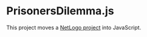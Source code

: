 # PrisonersDilemma.js

This project moves a [NetLogo project](https://github.com/RickWeber/Prisoners_Dilemma_ABM) into JavaScript. 
